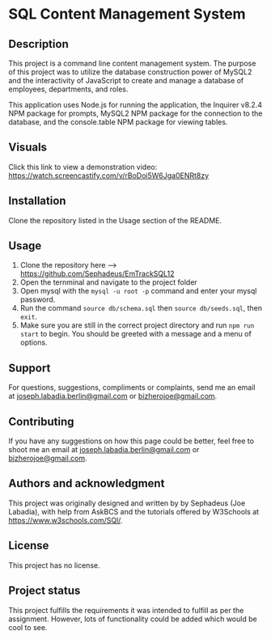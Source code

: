 # SQL Content Management System

## Description
This project is a command line content management system. The purpose of this project was to utilize the database construction power of MySQL2 and the interactivity of JavaScript to create and manage a database of employees, departments, and roles. 

This application uses Node.js for running the application, the Inquirer v8.2.4 NPM package for prompts, MySQL2 NPM package for the connection to the database, and the console.table NPM package for viewing tables.

## Visuals
Click this link to view a demonstration video: https://watch.screencastify.com/v/rBoDoi5W6Jga0ENRt8zy


## Installation
Clone the repository listed in the Usage section of the README.

## Usage

1. Clone the repository here --> https://github.com/Sephadeus/EmTrackSQL12
2. Open the ternminal and navigate to the project folder 
3. Open mysql with the ```mysql -u root -p``` command and enter your mysql password.
4. Run the command ```source db/schema.sql``` then ```source db/seeds.sql```, then ```exit```.
5. Make sure you are still in the correct project directory and run ```npm run start``` to begin. You should be greeted with a message and a menu of options.




## Support
For questions, suggestions, compliments or complaints, send me an email at joseph.labadia.berlin@gmail.com or bizherojoe@gmail.com.

## Contributing
If you have any suggestions on how this page could be better, feel free to shoot me an email at joseph.labadia.berlin@gmail.com  or bizherojoe@gmail.com.

## Authors and acknowledgment
This project was originally designed and written by by Sephadeus (Joe Labadia), with help from AskBCS and the tutorials offered by W3Schools at https://www.w3schools.com/SQl/.

## License
This project has no license.

## Project status
This project fulfills the requirements it was intended to fulfill as per the assignment. However, lots of functionality could be added which would be cool to see.